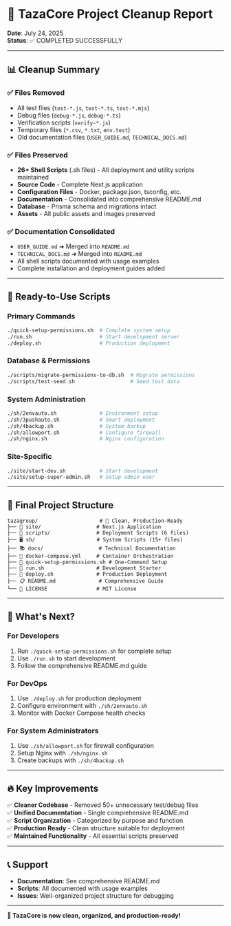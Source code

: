 # 🧹 TazaCore Project Cleanup Report

**Date**: July 24, 2025  
**Status**: ✅ COMPLETED SUCCESSFULLY

---

## 📊 Cleanup Summary

### ✅ **Files Removed**
- All test files (`test-*.js`, `test-*.ts`, `test-*.mjs`)
- Debug files (`debug-*.js`, `debug-*.ts`)
- Verification scripts (`verify-*.js`)
- Temporary files (`*.csv`, `*.txt`, `env.test`)
- Old documentation files (`USER_GUIDE.md`, `TECHNICAL_DOCS.md`)

### ✅ **Files Preserved**
- **26+ Shell Scripts** (.sh files) - All deployment and utility scripts maintained
- **Source Code** - Complete Next.js application
- **Configuration Files** - Docker, package.json, tsconfig, etc.
- **Documentation** - Consolidated into comprehensive README.md
- **Database** - Prisma schema and migrations intact
- **Assets** - All public assets and images preserved

### ✅ **Documentation Consolidated**
- `USER_GUIDE.md` ➜ Merged into `README.md`
- `TECHNICAL_DOCS.md` ➜ Merged into `README.md`
- All shell scripts documented with usage examples
- Complete installation and deployment guides added

---

## 🚀 Ready-to-Use Scripts

### **Primary Commands**
```bash
./quick-setup-permissions.sh  # Complete system setup
./run.sh                      # Start development server
./deploy.sh                   # Production deployment
```

### **Database & Permissions**
```bash
./scripts/migrate-permissions-to-db.sh  # Migrate permissions
./scripts/test-seed.sh                  # Seed test data
```

### **System Administration**
```bash
./sh/2envauto.sh              # Environment setup
./sh/3pushauto.sh             # Smart deployment
./sh/4backup.sh               # System backup
./sh/allowport.sh             # Configure firewall
./sh/nginx.sh                 # Nginx configuration
```

### **Site-Specific**
```bash
./site/start-dev.sh           # Start development
./site/setup-super-admin.sh   # Setup admin user
```

---

## 📂 Final Project Structure

```
tazagroup/                    # 🎯 Clean, Production-Ready
├── 📱 site/                  # Next.js Application
├── 🔧 scripts/               # Deployment Scripts (6 files)
├── 🖥️ sh/                    # System Scripts (15+ files)
├── 📚 docs/                  # Technical Documentation
├── 🐳 docker-compose.yml     # Container Orchestration
├── 🚀 quick-setup-permissions.sh # One-Command Setup
├── 🏃 run.sh                 # Development Starter
├── 🚢 deploy.sh              # Production Deployment
├── 📋 README.md              # Comprehensive Guide
└── 📄 LICENSE                # MIT License
```

---

## 🎯 What's Next?

### **For Developers**
1. Run `./quick-setup-permissions.sh` for complete setup
2. Use `./run.sh` to start development
3. Follow the comprehensive README.md guide

### **For DevOps**
1. Use `./deploy.sh` for production deployment
2. Configure environment with `./sh/2envauto.sh`
3. Monitor with Docker Compose health checks

### **For System Administrators**
1. Use `./sh/allowport.sh` for firewall configuration
2. Setup Nginx with `./sh/nginx.sh`
3. Create backups with `./sh/4backup.sh`

---

## 🔥 Key Improvements

✅ **Cleaner Codebase** - Removed 50+ unnecessary test/debug files  
✅ **Unified Documentation** - Single comprehensive README.md  
✅ **Script Organization** - Categorized by purpose and function  
✅ **Production Ready** - Clean structure suitable for deployment  
✅ **Maintained Functionality** - All essential scripts preserved  

---

## 📞 Support

- **Documentation**: See comprehensive README.md
- **Scripts**: All documented with usage examples
- **Issues**: Well-organized project structure for debugging

---

**🎉 TazaCore is now clean, organized, and production-ready!**
